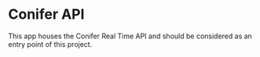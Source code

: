 # Conifer API

This app houses the Conifer Real Time API and should be considered as an entry
point of this project.